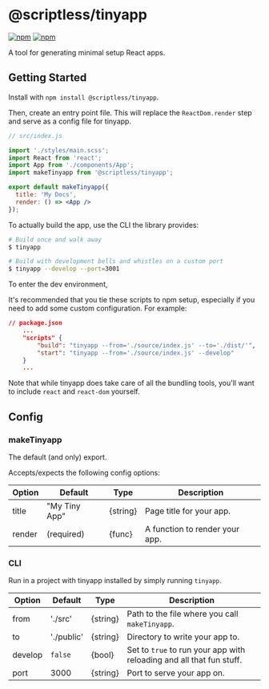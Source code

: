 # @scriptless/tinyapp

[![npm](https://img.shields.io/npm/dt/@scriptless/tinyapp.svg?style=flat-square)](https://www.npmjs.com/package/@scriptless/tinyapp)
[![npm](https://img.shields.io/npm/v/@scriptless/tinyapp.svg?style=flat-square)](https://www.npmjs.com/package/@scriptless/tinyapp)

A tool for generating minimal setup React apps.

## Getting Started

Install with `npm install @scriptless/tinyapp`.

Then, create an entry point file. This will replace the `ReactDom.render` step and serve as a config file for tinyapp.

```jsx
// src/index.js

import './styles/main.scss';
import React from 'react';
import App from './components/App';
import makeTinyapp from '@scriptless/tinyapp';

export default makeTinyapp({
  title: 'My Docs',
  render: () => <App />
});
```

To actually build the app, use the CLI the library provides:

```bash
# Build once and walk away
$ tinyapp

# Build with development bells and whistles on a custom port
$ tinyapp --develop --port=3001
```

To enter the dev environment,

It's recommended that you tie these scripts to npm setup, especially if you need to add some custom configuration. For example:

```json
// package.json
    ...
    "scripts" {
        "build": "tinyapp --from='./source/index.js' --to='./dist/'",
        "start": "tinyapp --from='./source/index.js' --develop"
    }
    ...
```

Note that while tinyapp does take care of all the bundling tools, you'll want to include `react` and `react-dom` yourself.

## Config

### makeTinyapp

The default (and only) export.

Accepts/expects the following config options:

| Option | Default       | Type     | Description                    |
| ------ | ------------- | -------- | ------------------------------ |
| title  | "My Tiny App" | {string} | Page title for your app.       |
| render | (required)    | {func}   | A function to render your app. |

### CLI

Run in a project with tinyapp installed by simply running `tinyapp`.

| Option  | Default    | Type     | Description                                                          |
| ------- | ---------- | -------- | -------------------------------------------------------------------- |
| from    | './src'    | {string} | Path to the file where you call `makeTinyapp`.                       |
| to      | './public' | {string} | Directory to write your app to.                                      |
| develop | `false`    | {bool}   | Set to `true` to run your app with reloading and all that fun stuff. |
| port    | 3000       | {string} | Port to serve your app on.                                           |
